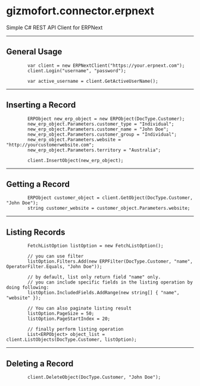 # gizmofort.connector.erpnext
Simple C# REST API Client for ERPNext

--------------
General Usage
--------------

            var client = new ERPNextClient("https://your.erpnext.com");
            client.Login("username", "password");

            var active_username = client.GetActiveUserName();

--------------
Inserting a Record
--------------
			
            ERPObject new_erp_object = new ERPObject(DocType.Customer);
            new_erp_object.Parameters.customer_type = "Individual";
            new_erp_object.Parameters.customer_name = "John Doe";
            new_erp_object.Parameters.customer_group = "Individual";
            new_erp_object.Parameters.website = "http://yourcustomerwebsite.com";
            new_erp_object.Parameters.territory = "Australia";

            client.InsertObject(new_erp_object);

--------------
Getting a Record
--------------

            ERPObject customer_object = client.GetObject(DocType.Customer, "John Doe");
            string customer_website = customer_object.Parameters.website;

--------------
Listing Records
--------------
			
            FetchListOption listOption = new FetchListOption();
			
            // you can use filter
            listOption.Filters.Add(new ERPFilter(DocType.Customer, "name", OperatorFilter.Equals, "John Doe"));
			
            // by default, list only return field "name" only.
            // you can include specific fields in the listing operation by doing following:
            listOption.IncludedFields.AddRange(new string[] { "name", "website" });
			
            // You can also paginate listing result
            listOption.PageSize = 50;
            listOption.PageStartIndex = 20;
			
            // finally perform listing operation
            List<ERPObject> object_list = client.ListObjects(DocType.Customer, listOption);

--------------
Deleting a Record
--------------

            client.DeleteObject(DocType.Customer, "John Doe");

			